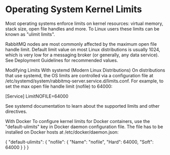# Operating System Kernel Limits

Most operating systems enforce limits on kernel resources: virtual memory, stack size, open file handles and more. To Linux users these limits can be known as "ulimit limits".

RabbitMQ nodes are most commonly affected by the maximum open file handle limit. Default limit value on most Linux distributions is usually 1024, which is very low for a messaging broker (or generally, any data service). See Deployment Guidelines for recommended values.

Modifying Limits
With systemd (Modern Linux Distributions)
On distributions that use systemd, the OS limits are controlled via a configuration file at /etc/systemd/system/rabbitmq-server.service.d/limits.conf. For example, to set the max open file handle limit (nofile) to 64000:

[Service]
LimitNOFILE=64000

See systemd documentation to learn about the supported limits and other directives.

With Docker
To configure kernel limits for Docker containers, use the "default-ulimits" key in Docker daemon configuration file. The file has to be installed on Docker hosts at /etc/docker/daemon.json:

{
  "default-ulimits": {
    "nofile": {
      "Name": "nofile",
      "Hard": 64000,
      "Soft": 64000
    }
  }
}